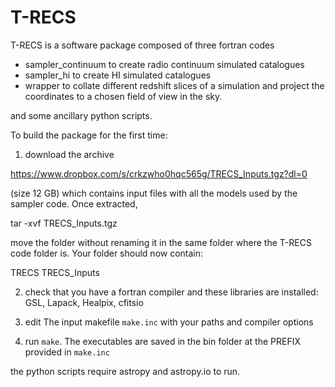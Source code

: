 # T-RECS

T-RECS is a software package composed of three fortran codes
- sampler_continuum to create radio continuum simulated catalogues
- sampler_hi to create HI simulated catalogues
- wrapper to collate different redshift slices of a simulation and project the coordinates to a chosen field of view in the sky. 

and some ancillary python scripts. 

To build the package for the first time:

1) download the archive 

https://www.dropbox.com/s/crkzwho0hqc565g/TRECS_Inputs.tgz?dl=0

(size 12 GB)
which contains input files with all the models used by the sampler code. Once extracted, 

tar -xvf TRECS_Inputs.tgz

move the folder without renaming it in the same folder where the T-RECS code folder is. Your folder should now contain: 

TRECS  TRECS_Inputs

2) check that you have a fortran compiler and these libraries are installed: GSL, Lapack, Healpix, cfitsio

3) edit  The input makefile `make.inc` with your paths and compiler options

4) run `make`. The executables are saved in the bin folder at the PREFIX provided in `make.inc` 


the python scripts require astropy and astropy.io to run.
